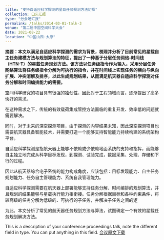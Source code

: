 ```yaml
---
title: "支持自适应科学探测的星载任务规划方法初探"
collection: 口头汇报
type: "分会场汇报"
permalink: /talks/2014-03-01-talk-3
venue: "第二届中国空间科学大会"
date: 2021-08-22
location: "中国山西·太原"
---
```

**摘要：本文以满足自适应科学探测的需求为背景，梳理并分析了目前常见的星载自主任务建模方法与规划算法的特征，提出了一种基于分层任务网络-时间线（HTN-T）的星载任务规划方法。该方法以任务级指令作为输入，采用分层任务网络算法将任务级指令分解为可执行的指令，并在时间线上实现任务的横向与纵向扩展、冲突消解及排序，以此生成规划结果，从而满足航天器自适应科学探测对任务分解和时间编排能力的需要。**


空间科学研究的项目具有很强的独创性，因此对于工程领域而言，逐渐提出了高多快好的需求。

在这种需求之下，传统的有效载荷集成管控方法面临的重复开发、效率低的问题就需要解决。

同时，对于未来的深空探测项目，由于探测的内容结果未知，因此深空探测项目也需要航天器具备智能技术，并需要打造一个能够支持智能能力持续构建的系统架构平台。

自适应科学探测是指航天器上能够不依赖或少依赖地面系统的支持和指挥，而能够自主独立地完成从科学目标发现，到探测、试验完成，数据采集、处理、存储和下行的过程。

因此从航天器综合电子系统的能力构成角度，应该包括：目标发现能力、自主任务规划能力、任务自主管理能力、系统自我管理能力。

自适应科学探测需要在航天器上部署能够支持任务分解、时间编排的规划算法，并且规划的结果能够与星载执行能力相衔接。任务分解根据目标和各种约束条件，将较高级的任务分解为低级的、可执行的子任务，并解决子任务之间的逻

为此，本文分析了常见的航天器任务规划方法与算法，试图确定一个有效的星载任务规划解决方法。 

This is a description of your conference proceedings talk, note the different field in type. You can put anything in this field.
[会议原文下载](http://kfzjw008.github.io/files/202108.pdf)